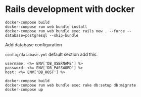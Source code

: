 # Rails development with docker

```
docker-compose build
docker-compose run web bundle install
docker-compose run web bundle exec rails new . --force --database=postgresql --skip-bundle
```

Add database configuration

``config/database.yml`` default section add this.

```
username: <%= ENV['DB_USERNAME'] %>
password: <%= ENV['DB_PASSWORD'] %>
host: <%= ENV['DB_HOST'] %>
```

```
docker-compose build
docker-compose run web bundle exec rake db:setup db:migrate
docker-compose up
```
